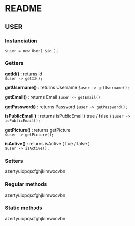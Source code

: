 # README

## USER  

### Instanciation
 `$user = new User( $id );`  

### Getters

 __getId()__ : returns id  
`$user -> getId();` 

 __getUsername()__ : returns Username 
`$user -> getUsername(); ` 

 __getEmail()__ : returns Email 
`$user -> getEmail(); ` 

 __getPassword()__ : returns Password 
`$user -> getPassword(); ` 

 __isPublicEmail()__ : returns isPublicEmail ( true / false ) 
`$user -> isPublicEmail(); ` 

 __getPicture()__ : returns getPicture    
`$user -> getPicture(); ` 

 __isActive()__ : returns isActive ( true / false )   
`$user -> isActive(); ` 



### Setters
 azertyuiopqsdfghjklmwxcvbn


### Regular methods
 azertyuiopqsdfghjklmwxcvbn


### Static methods
 azertyuiopqsdfghjklmwxcvbn